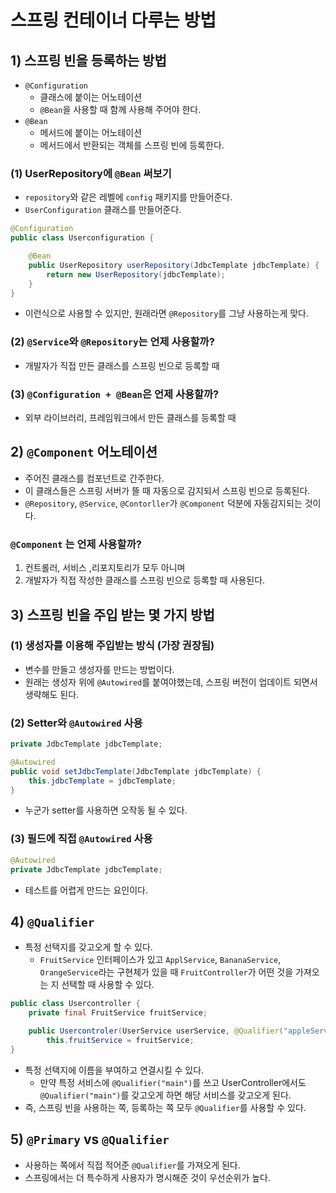 # 스프링 컨테이너 다루는 방법
## 1) 스프링 빈을 등록하는 방법
- `@Configuration`
	- 클래스에 붙이는 어노테이션
	- `@Bean`을 사용할 때 함께 사용해 주어야 한다.
- `@Bean`
	- 메서드에 붙이는 어노테이션
	- 메서드에서 반환되는 객체를 스프링 빈에 등록한다.

### (1) UserRepository에 `@Bean` 써보기
- `repository`와 같은 레벨에 `config` 패키지를 만들어준다.
- `UserConfiguration` 클래스를 만들어준다.
```java
@Configuration
public class Userconfiguration {

	@Bean
	public UserRepository userRepository(JdbcTemplate jdbcTemplate) {
		return new UserRepository(jdbcTemplate);
	}
}
```
- 이런식으로 사용할 수 있지만, 원래라면 `@Repository`를 그냥 사용하는게 맞다.

### (2) `@Service`와 `@Repository`는 언제 사용할까?
- 개발자가 직접 만든 클래스를 스프링 빈으로 등록할 때

### (3) `@Configuration + @Bean`은 언제 사용할까?
- 외부 라이브러리, 프레임워크에서 만든 클래스를 등록할 때

## 2) `@Component` 어노테이션
- 주어진 클래스를 컴포넌트로 간주한다.
- 이 클래스들은 스프링 서버가 뜰 때 자동으로 감지되서 스프링 빈으로 등록된다.
- `@Repository`, `@Service`, `@Contorller`가 `@Component` 덕분에 자동감지되는 것이다.

### `@Component` 는 언제 사용할까?
1. 컨트롤러, 서비스 ,리포지토리가 모두 아니며
2. 개발자가 직접 작성한 클래스를 스프링 빈으로 등록할 때 사용된다.

## 3) 스프링 빈을 주입 받는 몇 가지 방법
### (1) 생성자를 이용해 주입받는 방식 (가장 권장됨)
- 변수를 만들고 생성자를 만드는 방법이다.
- 원래는 생성자 위에 `@Autowired`를 붙여야했는데, 스프링 버전이 업데이트 되면서 생략해도 된다.

### (2) Setter와 `@Autowired` 사용
```java
private JdbcTemplate jdbcTemplate;

@Autowired
public void setJdbcTemplate(JdbcTemplate jdbcTemplate) {
	this.jdbcTemplate = jdbcTemplate;
}
```
- 누군가 setter를 사용하면 오작동 될 수 있다.

### (3) 필드에 직접 `@Autowired` 사용
```java
@Autowired
private JdbcTemplate jdbcTemplate;
```
- 테스트를 어렵게 만드는 요인이다.

## 4) `@Qualifier`
- 특정 선택지를 갖고오게 할 수 있다.
	- `FruitService` 인터페이스가 있고 `ApplService`, `BananaService`, `OrangeService`라는 구현체가 있을 때 `FruitController`가 어떤 것을 가져오는 지 선택할 때 사용할 수 있다.
```java
public class Usercontroller {
	private final FruitService fruitService;

	public Usercontroler(UserService userService, @Qualifier("appleService") FruitService fruitService)
		this.fruitService = fruitService;
}
```
- 특정 선택지에 이름을 부여하고 연결시킬 수 있다.
	- 만약 특정 서비스에 `@Qualifier("main")`를 쓰고 UserController에서도 `@Qualifier("main")`를 갖고오게 하면 해당 서비스를 갖고오게 된다.
- 즉, 스프링 빈을 사용하는 쪽, 등록하는 쪽 모두 `@Qualifier`를 사용할 수 있다.

## 5) `@Primary` vs `@Qualifier`
- 사용하는 쪽에서 직접 적어준 `@Qualifier`를 가져오게 된다.
- 스프링에서는 더 특수하게 사용자가 명시해준 것이 우선순위가 높다.